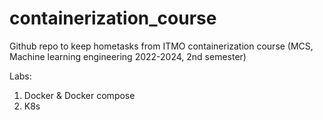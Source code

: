 # containerization_course
Github repo to keep hometasks from ITMO containerization course (MCS, Machine learning engineering 2022-2024, 2nd semester)

Labs:

1. Docker & Docker compose
2. K8s